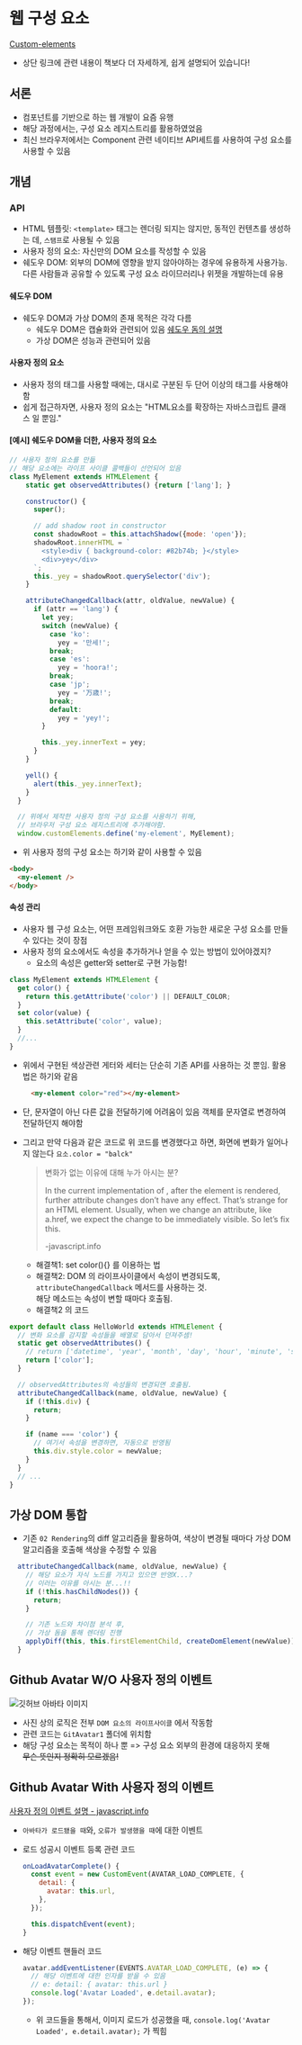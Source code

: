 # 웹 구성 요소

[Custom-elements](https://ko.javascript.info/custom-elements)

- 상단 링크에 관련 내용이 책보다 더 자세하게, 쉽게 설명되어 있습니다!

## 서론

- 컴포넌트를 기반으로 하는 웹 개발이 요즘 유행
- 해당 과정에서는, 구성 요소 레지스트리를 활용하였었음
- 최신 브라우저에서는 Component 관련 네이티브 API세트를 사용하여 구성 요소를 사용할 수 있음

## 개념

### API

- HTML 템플릿: `<template>` 태그는 렌더링 되지는 않지만, 동적인 컨텐츠를 생성하는 데, `스탬프`로 사용될 수 있음
- 사용자 정의 요소: 자신만의 DOM 요소를 작성할 수 있음
- 쉐도우 DOM: 외부의 DOM에 영향을 받지 않아야하는 경우에 유용하게 사용가능.
  다른 사람들과 공유할 수 있도록 구성 요소 라이므러리나 위젯을 개발하는데 유용

#### 쉐도우 DOM

- 쉐도우 DOM과 가상 DOM의 존재 목적은 각각 다름
  - 쉐도우 DOM은 캡슐화와 관련되어 있음 [쉐도우 돔의 설명](https://ui.toast.com/posts/ko_20170721)
  - 가상 DOM은 성능과 관련되어 있음

#### 사용자 정의 요소

- 사용자 정의 태그를 사용할 때에는, 대시로 구분된 두 단어 이상의 태그를 사용해야 함
- 쉽게 접근하자면, 사용자 정의 요소는 "HTML요소를 확장하는 자바스크립트 클래스 일 뿐임."

#### [예시] 쉐도우 DOM을 더한, 사용자 정의 요소

```javascript
// 사용자 정의 요소를 만듦
// 해당 요소에는 라이프 사이클 콜백들이 선언되어 있음
class MyElement extends HTMLElement {
    static get observedAttributes() {return ['lang']; }

    constructor() {
      super();

      // add shadow root in constructor
      const shadowRoot = this.attachShadow({mode: 'open'});
      shadowRoot.innerHTML = `
        <style>div { background-color: #82b74b; }</style>
        <div>yey</div>
      `;
      this._yey = shadowRoot.querySelector('div');
    }

    attributeChangedCallback(attr, oldValue, newValue) {
      if (attr == 'lang') {
        let yey;
        switch (newValue) {
          case 'ko':
            yey = '만세!';
          break;
          case 'es':
            yey = 'hoora!';
          break;
          case 'jp';
            yey = '万歳!';
          break;
          default:
            yey = 'yey!';
        }

        this._yey.innerText = yey;
      }
    }

    yell() {
      alert(this._yey.innerText);
    }
  }

  // 위에서 제작한 사용자 정의 구성 요소를 사용하기 위해,
  // 브라우저 구성 요소 레지스트리에 추가해야함.
  window.customElements.define('my-element', MyElement);
```

- 위 사용자 정의 구성 요소는 하기와 같이 사용할 수 있음

```HTML
<body>
  <my-element />
</body>
```

#### 속성 관리

- 사용자 웹 구성 요소는, 어떤 프레임워크와도 호환 가능한 새로운 구성 요소를 만들 수 있다는 것이 장점
- 사용자 정의 요소에서도 속성을 추가하거나 얻을 수 있는 방법이 있어야겠지?
  - 요소의 속성은 getter와 setter로 구현 가능함!

```javascript
class MyElement extends HTMLElement {
  get color() {
    return this.getAttribute('color') || DEFAULT_COLOR;
  }
  set color(value) {
    this.setAttribute('color', value);
  }
  //...
}
```

- 위에서 구현된 색상관련 게터와 세터는 단순히 기존 API를 사용하는 것 뿐임.
  활용법은 하기와 같음

  ```HTML
    <my-element color="red"></my-element>
  ```

- 단, 문자열이 아닌 다른 값을 전달하기에 어려움이 있음
  객체를 문자열로 변경하여 전달하던지 해야함

- 그리고 만약 다음과 같은 코드로 위 코드를 변경했다고 하면, 화면에 변화가 일어나지 않는다
  `요소.color = "balck"` <br />

  > 변화가 없는 이유에 대해 누가 아시는 분?
  >
  > In the current implementation of <time-formatted>, after the element is rendered, further attribute changes don’t have any effect. That’s strange for an HTML element. Usually, when we change an attribute, like a.href, we expect the change to be immediately visible. So let’s fix this.
  >
  > -javascript.info

  - 해결책1: set color(){} 를 이용하는 법
  - 해결책2: DOM 의 라이프사이클에서 속성이 변경되도록, <br />
    `attributeChangedCallback` 메서드를 사용하는 것. <br />
    해당 메소드는 속성이 변할 때마다 호출됨.
  - 해결책2 의 코드

```javascript
export default class HelloWorld extends HTMLElement {
  // 변화 요소를 감지할 속성들을 배열로 담아서 던져주셈!
  static get observedAttributes() {
    // return ['datetime', 'year', 'month', 'day', 'hour', 'minute', 'second', 'time-zone-name'];
    return ['color'];
  }

  // observedAttributes의 속성들의 변경되면 호출됨.
  attributeChangedCallback(name, oldValue, newValue) {
    if (!this.div) {
      return;
    }

    if (name === 'color') {
      // 여기서 속성을 변경하면, 자동으로 반영됨
      this.div.style.color = newValue;
    }
  }
  // ...
}
```

## 가상 DOM 통합

- 기존 `02 Rendering`의 diff 알고리즘을 활용하여,
  색상이 변경될 때마다 가상 DOM알고리즘을 호출해 색상을 수정할 수 있음

```javascript
  attributeChangedCallback(name, oldValue, newValue) {
    // 해당 요소가 자식 노드를 가지고 있으면 반영X...?
    // 이러는 이유를 아시는 분...!!
    if (!this.hasChildNodes()) {
      return;
    }

    // 기존 노드와 차이점 분석 후,
    // 가상 돔을 통해 렌더링 진행
    applyDiff(this, this.firstElementChild, createDomElement(newValue));
  }
```

## Github Avatar W/O 사용자 정의 이벤트

![깃허브 아바타 이미지](../src/ga_image.png)

- 사진 상의 로직은 전부 `DOM 요소의 라이프사이클` 에서 작동함
- 관련 코드는 `GitAvatar1` 폴더에 위치함
- 해당 구성 요소는 목적이 하나 뿐 => 구성 요소 외부의 환경에 대응하지 못해<br/>
  ~~무슨 뜻인지 정확히 모르겠음!~~

## Github Avatar With 사용자 정의 이벤트

[사용자 정의 이벤트 설명 - javascript.info](https://ko.javascript.info/dispatch-events)

- `아바타가 로드됐을 때`와, `오류가 발생했을 때`에 대한 이벤트
- 로드 성공시 이벤트 등록 관련 코드

  ```javascript
  onLoadAvatarComplete() {
    const event = new CustomEvent(AVATAR_LOAD_COMPLETE, {
      detail: {
        avatar: this.url,
      },
    });

    this.dispatchEvent(event);
  }
  ```

- 해당 이벤트 핸들러 코드
  ```javascript
  avatar.addEventListener(EVENTS.AVATAR_LOAD_COMPLETE, (e) => {
    // 해당 이벤트에 대한 인자를 받을 수 있음
    // e: detail: { avatar: this.url }
    console.log('Avatar Loaded', e.detail.avatar);
  });
  ```
  - 위 코드들을 통해서,
    이미지 로드가 성공했을 때,
    `console.log('Avatar Loaded', e.detail.avatar);` 가 찍힘
